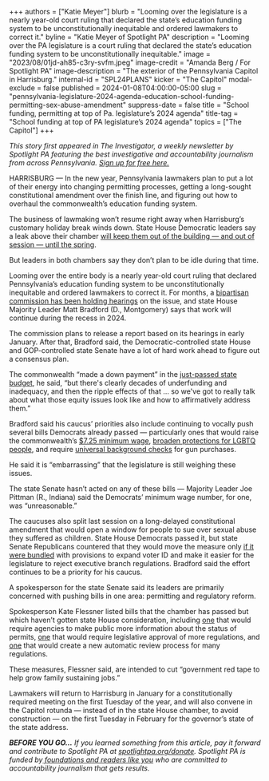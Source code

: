 +++
authors = ["Katie Meyer"]
blurb = "Looming over the legislature is a nearly year-old court ruling that declared the state’s education funding system to be unconstitutionally inequitable and ordered lawmakers to correct it."
byline = "Katie Meyer of Spotlight PA"
description = "Looming over the PA legislature is a court ruling that declared the state’s education funding system to be unconstitutionally inequitable."
image = "2023/08/01jd-ah85-c3ry-svfm.jpeg"
image-credit = "Amanda Berg / For Spotlight PA"
image-description = "The exterior of the Pennsylvania Capitol in Harrisburg."
internal-id = "SPL24PLANS"
kicker = "The Capitol"
modal-exclude = false
published = 2024-01-08T04:00:00-05:00
slug = "pennsylvania-legislature-2024-agenda-education-school-funding-permitting-sex-abuse-amendment"
suppress-date = false
title = "School funding, permitting at top of Pa. legislature’s 2024 agenda"
title-tag = "School funding at top of PA legislature’s 2024 agenda"
topics = ["The Capitol"]
+++

<em>This story first appeared in The Investigator, a weekly newsletter by Spotlight PA featuring the best investigative and accountability journalism from across Pennsylvania. </em><a href="https://www.spotlightpa.org/newsletters"><em>Sign up for free here.</em></a><em></em>

HARRISBURG — In the new year, Pennsylvania lawmakers plan to put a lot of their energy into changing permitting processes, getting a long-sought constitutional amendment over the finish line, and figuring out how to overhaul the commonwealth’s education funding system.

The business of lawmaking won’t resume right away when Harrisburg’s customary holiday break winds down. State House Democratic leaders say a leak above their chamber <a href="https://www.spotlightpa.org/news/2024/01/pennsylvania-house-recess-education-funding-election-code-water-leak-delay/">will keep them out of the building — and out of session — until the spring</a>.

But leaders in both chambers say they don’t plan to be idle during that time.

<script src="https://www.spotlightpa.org/embed.js" async></script><div data-spl-embed-version="1" data-spl-src="https://www.spotlightpa.org/embeds/newsletter/"></div>

Looming over the entire body is a nearly year-old court ruling that declared Pennsylvania’s education funding system to be unconstitutionally inequitable and ordered lawmakers to correct it. For months, a <a href="https://www.spotlightpa.org/news/2023/09/pennsylvania-public-school-education-funding-unconstitutional-hearings/">bipartisan commission has been holding hearings</a> on the issue, and state House Majority Leader Matt Bradford (D., Montgomery) says that work will continue during the recess in 2024.

The commission plans to release a report based on its hearings in early January. After that, Bradford said, the Democratic-controlled state House and GOP-controlled state Senate have a lot of hard work ahead to figure out a consensus plan.

The commonwealth “made a down payment” in the <a href="https://www.spotlightpa.org/news/2023/12/pennsylvania-budget-impasse-legislature-education-home-repair-teacher-stipend-funding/">just-passed state budget</a>, he said, “but there&#39;s clearly decades of underfunding and inadequacy, and then the ripple effects of that … so we&#39;ve got to really talk about what those equity issues look like and how to affirmatively address them.”

Bradford said his caucus’ priorities also include continuing to vocally push several bills Democrats already passed — particularly ones that would raise the commonwealth’s <a href="https://www.spotlightpa.org/news/2023/06/pa-minimum-wage-raise-legislature/#:~:text=Updated%2C%20Tuesday%204%3A30%20p.m.,to%20the%20rate%20of%20inflation.">$7.25 minimum wage</a>, <a href="https://web.archive.org/20230503091715/https://apnews.com/article/antidiscrimination-lgbtq-legislation-pennsylvania-bd2f02ca12520e87aa053b9b66844cad">broaden protections for LGBTQ people</a>, and require <a href="https://www.spotlightpa.org/news/2023/11/pennsylvania-gun-control-red-flag-law-background-checks-ceasefire-campaign/">universal background checks</a> for gun purchases.

He said it is “embarrassing” that the legislature is still weighing these issues.

The state Senate hasn’t acted on any of these bills — Majority Leader Joe Pittman (R., Indiana) said the Democrats’ minimum wage number, for one, was “unreasonable.”

The caucuses also split last session on a long-delayed constitutional amendment that would open a window for people to sue over sexual abuse they suffered as children. State House Democrats passed it, but state Senate Republicans countered that they would move the measure only <a href="https://www.spotlightpa.org/news/2023/08/pennsylvania-clergy-childhood-sexual-abuse-constitutional-amendment-grand-jury/">if it were bundled</a> with provisions to expand voter ID and make it easier for the legislature to reject executive branch regulations. Bradford said the effort continues to be a priority for his caucus.

A spokesperson for the state Senate said its leaders are primarily concerned with pushing bills in one area: permitting and regulatory reform.

<script src="https://www.spotlightpa.org/embed.js" async></script><div data-spl-embed-version="1" data-spl-src="https://www.spotlightpa.org/embeds/donate/"></div>

Spokesperson Kate Flessner listed bills that the chamber has passed but which haven’t gotten state House consideration, including <a href="https://web.archive.org/20230203221625/https://www.legis.state.pa.us/cfdocs/billinfo/billinfo.cfm?syear=2023&amp;sind=0&amp;body=S&amp;type=B&amp;bn=350">one</a> that would require agencies to make public more information about the status of permits, <a href="https://web.archive.org/20230504114954/https://www.legis.state.pa.us/cfdocs/billinfo/billinfo.cfm?syear=2023&amp;sInd=0&amp;body=S&amp;type=B&amp;bn=188">one</a> that would require legislative approval of more regulations, and <a href="https://web.archive.org/20230327151221/https://www.legis.state.pa.us/cfdocs/billinfo/billinfo.cfm?syear=2023&amp;sInd=0&amp;body=S&amp;type=B&amp;bn=190">one</a> that would create a new automatic review process for many regulations.

These measures, Flessner said, are intended to cut “government red tape to help grow family sustaining jobs.”

Lawmakers will return to Harrisburg in January for a constitutionally required meeting on the first Tuesday of the year, and will also convene in the Capitol rotunda — instead of in the state House chamber, to avoid construction — on the first Tuesday in February for the governor’s state of the state address.

<strong><em>BEFORE YOU GO…</em></strong><em> If you learned something from this article, pay it forward and contribute to Spotlight PA at </em><a href="https://www.spotlightpa.org/donate"><em>spotlightpa.org/donate</em></a><em>. Spotlight PA is funded by</em><a href="https://www.spotlightpa.org/support"><em> foundations and readers like you</em></a><em> who are committed to accountability journalism that gets results.</em>
